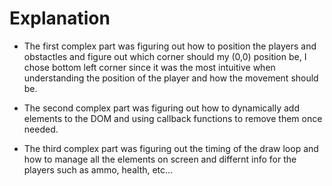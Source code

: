 # Explanation

- The first complex part was figuring out how to position the players and obstactles and figure out which corner should my (0,0) position be, I chose bottom left corner since it was the most intuitive when understanding the position of the player and how the movement should be.

- The second complex part was figuring out how to dynamically add elements to the DOM and using callback functions to remove them once needed.

- The third complex part was figuring out the timing of the draw loop and how to manage all the elements on screen and differnt info for the players such as ammo, health, etc...
